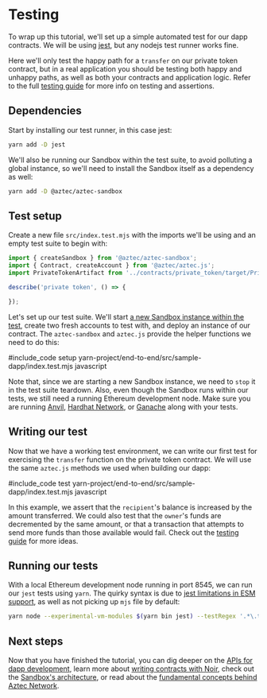 # Testing

To wrap up this tutorial, we'll set up a simple automated test for our dapp contracts. We will be using [jest](https://jestjs.io/), but any nodejs test runner works fine. 

Here we'll only test the happy path for a `transfer` on our private token contract, but in a real application you should be testing both happy and unhappy paths, as well as both your contracts and application logic. Refer to the full [testing guide](../testing.md) for more info on testing and assertions.

## Dependencies

Start by installing our test runner, in this case jest:

```sh
yarn add -D jest
```

We'll also be running our Sandbox within the test suite, to avoid polluting a global instance, so we'll need to install the Sandbox itself as a dependency as well:

```sh
yarn add -D @aztec/aztec-sandbox
```

## Test setup

Create a new file `src/index.test.mjs` with the imports we'll be using and an empty test suite to begin with:

```js
import { createSandbox } from '@aztec/aztec-sandbox';
import { Contract, createAccount } from '@aztec/aztec.js';
import PrivateTokenArtifact from '../contracts/private_token/target/PrivateToken.json' assert { type: 'json' };

describe('private token', () => {

});
```

Let's set up our test suite. We'll start [a new Sandbox instance within the test](../testing.md#running-sandbox-in-the-nodejs-process), create two fresh accounts to test with, and deploy an instance of our contract. The `aztec-sandbox` and `aztec.js` provide the helper functions we need to do this:

#include_code setup yarn-project/end-to-end/src/sample-dapp/index.test.mjs javascript

Note that, since we are starting a new Sandbox instance, we need to `stop` it in the test suite teardown. Also, even though the Sandbox runs within our tests, we still need a running Ethereum development node. Make sure you are running [Anvil](https://book.getfoundry.sh/anvil/), [Hardhat Network](https://hardhat.org/hardhat-network/docs/overview), or [Ganache](https://trufflesuite.com/ganache/) along with your tests.

## Writing our test

Now that we have a working test environment, we can write our first test for exercising the `transfer` function on the private token contract. We will use the same `aztec.js` methods we used when building our dapp:

#include_code test yarn-project/end-to-end/src/sample-dapp/index.test.mjs javascript

In this example, we assert that the `recipient`'s balance is increased by the amount transferred. We could also test that the `owner`'s funds are decremented by the same amount, or that a transaction that attempts to send more funds than those available would fail. Check out the [testing guide](../testing.md) for more ideas.

## Running our tests

With a local Ethereum development node running in port 8545, we can run our `jest` tests using `yarn`. The quirky syntax is due to [jest limitations in ESM support](https://jestjs.io/docs/ecmascript-modules), as well as not picking up `mjs` file by default:

```sh
yarn node --experimental-vm-modules $(yarn bin jest) --testRegex '.*\.test\.mjs$'
```

## Next steps

Now that you have finished the tutorial, you can dig deeper on the [APIs for dapp development](../api/main.md), learn more about [writing contracts with Noir](../../contracts/main.md), check out the [Sandbox's architecture](../../sandbox/main.md), or read about the [fundamental concepts behind Aztec Network](../../../concepts/foundation/main.md).